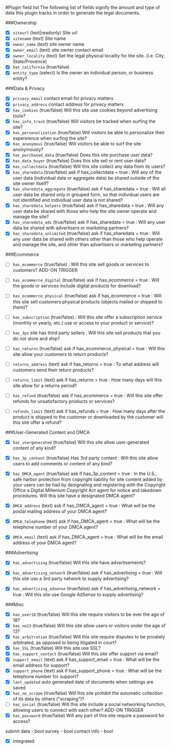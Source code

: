 #Plugin field list
The following list of fields signify the amount and type of data this plugin tracks in order to generate the legal documents.


###Ownership

- [x] `siteurl` (text|readonly) Site url
- [x] `sitename` (text) Site name
- [x] `owner_name` (text) site owner name
- [x] `owner_email` (text) site owner contact email
- [x] `owner_locality` (text) Set the legal physical locality for the site. (i.e. City, State/Provence)
- [x] `has_california` (true/false)
- [x] `entity_type` (select) Is the owner an individual person, or business entity?

###Data & Privacy

- [x] `privacy_email` contact email for privacy matters
- [x] `privacy_address` contact address for privacy matters
- [x] `has_cookies` (true/false) Will this site use cookies beyond advertising tools?
- [x] `has_info_track` (true/false) Will visitors be tracked when surfing the site?
- [x] `has_personalization` (true/false) Will visitors be able to personalize their expereience when surfing the site?
- [x] `has_anonymous` (true/false) Will visitors be able to surf the site anonymously?
- [x] `has_purchased_data` (true/false) Does this site purchase user data?
- [x] `has_data_buyer` (true/false) Does this site sell or rent user data?
- [x] `has_collectdata` (true/false) Will this site collect any data from its users?
- [x] `has_sharedata` (true/false) ask if has_collectdata = true : Will any of the user data (individual data or aggregate data) be shared outside of the site owner itself?
- [x] `has_sharedata_aggregate` (true/false) ask if has_sharedata = true : Will all user data be shared only in grouped form, so that individual users are not identified and individual user data is not shared?
- [x] `has_sharedata_helpers` (true/false) ask if has_sharedata = true : Will any user data be shared with those who help the site owner operate and manage the site?
- [x] `has_sharedata_ads` (true/false) ask if has_sharedata = true : Will any user data be shared with advertisers or marketing partners?
- [x] `has_sharedata_unlimited` (true/false) ask if has_sharedata = true : Will any user data be shared with others other than those who help operate and manage the site, and other than advertisers or marketing partners?

###Ecommerce

- [ ] `has_ecommerce` (true/false) : Will this site sell goods or services to customers?  ADD-ON TRIGGER
- [ ] `has_ecommerce_digital` (true/false) ask if has_ecommerce = true : Will the goods or services include digital products for download?
- [ ] `has_ecommerce_physical` (true/false) ask if has_ecommerce = true : Will this site sell customers physical products (objects mailed or shipped to them)?
- [ ] `has_subscription` (true/false) : Will this site offer a subscription service (monthly or yearly, etc.) use or access to your product or service)?
- [ ] `has_3ps` site has third party sellers : Will this site sell products that you do not store and ship?
- [ ] `has_returns` (true/false) ask if has_ecommerce_physical = true : Will this site allow your customers to return products?
- [ ] `returns_address` (text) ask if has_returns = true : To what address will customers send their return products?
- [ ] `returns_limit` (text) ask if has_returns = true : How many days will this site allow for a returns period?
- [ ] `has_refund` (true/false) ask if has_ecommerce = true : Will this site offer refunds for unsatisfactory products or services?
- [ ] `refunds_limit` (text) ask if has_refunds = true : How many days after the product is shipped to the customer or downloaded by the customer will this site offer a refund?


###User-Generated Content and DMCA

- [x] `has_usergenerated` (true/false)  Will this site allow user-generated content of any kind?
- [x] `has_3p_content` (true/false) Has 3rd party content : Will this site allow users to add comments or content of any kind?
- [x] `has_DMCA_agent` (true/false) ask if has_3p_content = true : In the U.S., safe harbor protection from copyright liability for site content added by your users can be had by designating and registering with the Copyright Office a Digital Millenium Copyright Act agent for notice and takedown procedures. Will this site have a designated DMCA agent?
- [x] `DMCA_address` (text) ask if has_DMCA_agent = true : What will be the postal mailing address of your DMCA agent?
- [x] `DMCA_telephone` (text) ask if has_DMCA_agent = true : What will be the telephone number of your DMCA agent?
- [x] `DMCA_email` (text) ask if has_DMCA_agent = true : What will be the email address of your DMCA agent?


###Advertising

- [x] `has_advertising` (true/false) Will this site have advertisements?
- [x] `has_advertising_network` (true/false) ask if has_advertising = true : Will this site use a 3rd party network to supply advertising?
- [x] `has_advertising_adsense` (true/false) ask if has_advertising_network = true : Will this site use Google AdSense to supply advertising?


###Misc

- [x] `has_over18` (true/false) Will this site require visitors to be over the age of 18?
- [x] `has_no13` (true/false) Will this site allow users or visitors under the age of 13?
- [x] `has_arbitration` (true/false) Will this site require disputes to be privately arbitrated, as opposed to being litigated in court?
- [x] `has_SSL` (true/false) Will this site use SSL?
- [x] `has_support_contact` (true/false) Will this site offer support via email?
- [x] `support_email` (text) ask if has_support_email = true : What will be the email address for support?
- [x] `support_phone` (text) ask if has_support_phone = true : What will be the telephone number for support?
- [x] `last_updated` auto generated date of documents when settings are saved
- [x] `has_no_scrape` (true/false) Will this site prohibit the automatic collection of its data by others ("scraping")?
- [ ] `has_social` (true/false) Will this site include a social networking function, allowing users to connect with each other? ADD-ON TRIGGER
- [x] `has_password` (true/false) Will any part of this site require a password for access?

submit data - bool
	survey - bool
	contact info - bool


- [x] integrated
